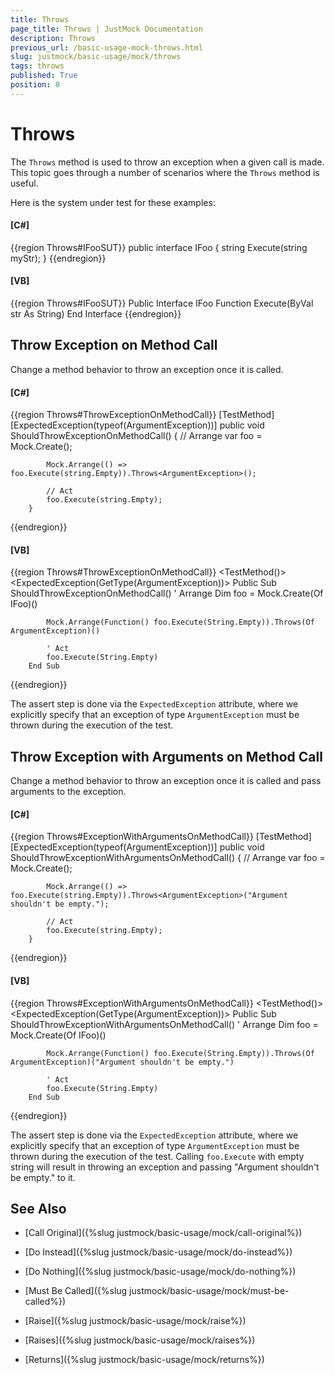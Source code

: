 ```yaml
---
title: Throws
page_title: Throws | JustMock Documentation
description: Throws
previous_url: /basic-usage-mock-throws.html
slug: justmock/basic-usage/mock/throws
tags: throws
published: True
position: 8
---
```


# Throws

The `Throws` method is used to throw an exception when a given call is made. This topic goes through a number of scenarios where the `Throws` method is useful. 

Here is the system under test for these examples:

  #### __[C#]__

  {{region Throws#IFooSUT}}
    public interface IFoo
    {
        string Execute(string myStr);
    }
  {{endregion}}

  #### __[VB]__

  {{region Throws#IFooSUT}}
    Public Interface IFoo
        Function Execute(ByVal str As String)
    End Interface
  {{endregion}}


## Throw Exception on Method Call

Change a method behavior to throw an exception once it is called.

  #### __[C#]__

  {{region Throws#ThrowExceptionOnMethodCall}}
    [TestMethod]
        [ExpectedException(typeof(ArgumentException))]
        public void ShouldThrowExceptionOnMethodCall()
        {
            // Arrange
            var foo = Mock.Create<IFoo>();

            Mock.Arrange(() => foo.Execute(string.Empty)).Throws<ArgumentException>();

            // Act
            foo.Execute(string.Empty);
        }
  {{endregion}}

  #### __[VB]__

  {{region Throws#ThrowExceptionOnMethodCall}}
    <TestMethod()>
        <ExpectedException(GetType(ArgumentException))>
        Public Sub ShouldThrowExceptionOnMethodCall()
            ' Arrange
            Dim foo = Mock.Create(Of IFoo)()

            Mock.Arrange(Function() foo.Execute(String.Empty)).Throws(Of ArgumentException)()

            ' Act
            foo.Execute(String.Empty)
        End Sub
  {{endregion}}

The assert step is done via the `ExpectedException` attribute, where we explicitly specify that an exception of type `ArgumentException` must be thrown during the execution of the test.

## Throw Exception with Arguments on Method Call

Change a method behavior to throw an exception once it is called and pass arguments to the exception.

  #### __[C#]__

  {{region Throws#ExceptionWithArgumentsOnMethodCall}}
    [TestMethod]
        [ExpectedException(typeof(ArgumentException))]
        public void ShouldThrowExceptionWithArgumentsOnMethodCall()
        {
            // Arrange
            var foo = Mock.Create<IFoo>();

            Mock.Arrange(() => foo.Execute(string.Empty)).Throws<ArgumentException>("Argument shouldn't be empty.");

            // Act
            foo.Execute(string.Empty);
        }
  {{endregion}}

  #### __[VB]__

  {{region Throws#ExceptionWithArgumentsOnMethodCall}}
    <TestMethod()>
        <ExpectedException(GetType(ArgumentException))>
        Public Sub ShouldThrowExceptionWithArgumentsOnMethodCall()
            ' Arrange
            Dim foo = Mock.Create(Of IFoo)()

            Mock.Arrange(Function() foo.Execute(String.Empty)).Throws(Of ArgumentException)("Argument shouldn't be empty.")

            ' Act
            foo.Execute(String.Empty)
        End Sub
  {{endregion}}

The assert step is done via the `ExpectedException` attribute, where we explicitly specify that an exception of type `ArgumentException` must be thrown during the execution of the test. Calling `foo.Execute` with empty string will result in throwing an exception and passing "Argument shouldn't be empty." to it.

## See Also

 * [Call Original]({%slug justmock/basic-usage/mock/call-original%})

 * [Do Instead]({%slug justmock/basic-usage/mock/do-instead%})

 * [Do Nothing]({%slug justmock/basic-usage/mock/do-nothing%})[](b9461116-b200-4739-aff1-af8458c7095e)

 * [Must Be Called]({%slug justmock/basic-usage/mock/must-be-called%})

 * [Raise]({%slug justmock/basic-usage/mock/raise%})

 * [Raises]({%slug justmock/basic-usage/mock/raises%})

 * [Returns]({%slug justmock/basic-usage/mock/returns%})
